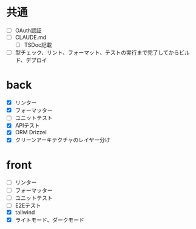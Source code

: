 # 共通
- [ ] OAuth認証
- [ ] CLAUDE.md
  - [ ] TSDoc記載
- [ ] 型チェック、リント、フォーマット、テストの実行まで完了してからビルド、デプロイ

# back
- [x] リンター
- [x] フォーマッター
- [ ] ユニットテスト
- [x] APIテスト
- [x] ORM Drizzel
- [x] クリーンアーキテクチャのレイヤー分け

# front
- [ ] リンター
- [ ] フォーマッター
- [ ] ユニットテスト
- [ ] E2Eテスト
- [x] tailwind
- [x] ライトモード、ダークモード
